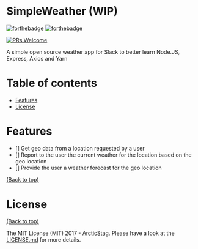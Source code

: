 # SimpleWeather (WIP)

[![forthebadge](https://forthebadge.com/images/badges/made-with-javascript.svg)](https://forthebadge.com)
[![forthebadge](https://forthebadge.com/images/badges/built-with-love.svg)](https://forthebadge.com)

[![PRs Welcome](https://img.shields.io/badge/PRs-welcome-brightgreen.svg?style=shields)](https://makeapullrequest.com)

A simple open source weather app for Slack to better learn Node.JS, Express, Axios and Yarn

# Table of contents

- [Features](#features)
- [License](#license)

# Features

- [] Get geo data from a location requested by a user
- [] Report to the user the current weather for the location based on the geo location
- [] Provide the user a weather forecast for the geo location

[(Back to top)](#table-of-contents)

# License

[(Back to top)](#table-of-contents)

The MIT License (MIT) 2017 - [ArcticStag](https://github.com/arcticstag/). Please have a look at the [LICENSE.md](LICENSE.md) for more details.
